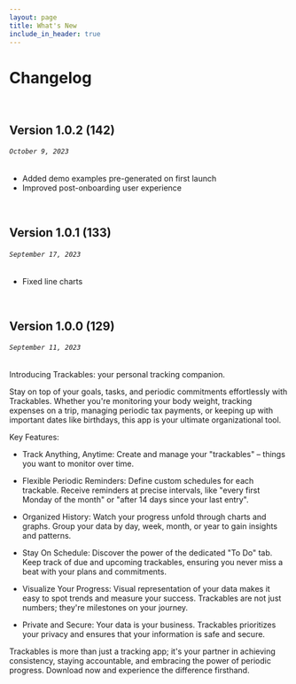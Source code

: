 ```yaml
---
layout: page
title: What's New
include_in_header: true
---
```


# Changelog

<br>

## **Version 1.0.2 (142)**
###### `October 9, 2023`

- Added demo examples pre-generated on first launch
- Improved post-onboarding user experience

<br>

## **Version 1.0.1 (133)**
###### `September 17, 2023`

- Fixed line charts

<br>

## **Version 1.0.0 (129)**
###### `September 11, 2023`

Introducing Trackables: your personal tracking companion.

Stay on top of your goals, tasks, and periodic commitments effortlessly with Trackables. Whether you're monitoring your body weight, tracking expenses on a trip, managing periodic tax payments, or keeping up with important dates like birthdays, this app is your ultimate organizational tool.

Key Features:

- Track Anything, Anytime: Create and manage your "trackables" – things you want to monitor over time.

- Flexible Periodic Reminders: Define custom schedules for each trackable. Receive reminders at precise intervals, like "every first Monday of the month" or "after 14 days since your last entry".

- Organized History: Watch your progress unfold through charts and graphs. Group your data by day, week, month, or year to gain insights and patterns.

- Stay On Schedule: Discover the power of the dedicated "To Do" tab. Keep track of due and upcoming trackables, ensuring you never miss a beat with your plans and commitments.

- Visualize Your Progress: Visual representation of your data makes it easy to spot trends and measure your success. Trackables are not just numbers; they're milestones on your journey.

- Private and Secure: Your data is your business. Trackables prioritizes your privacy and ensures that your information is safe and secure.

Trackables is more than just a tracking app; it's your partner in achieving consistency, staying accountable, and embracing the power of periodic progress. Download now and experience the difference firsthand.
